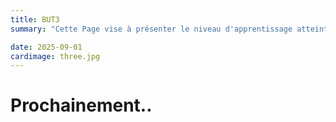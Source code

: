 ```yaml
---
title: BUT3
summary: "Cette Page vise à présenter le niveau d'apprentissage atteint en fin de BUT3"

date: 2025-09-01
cardimage: three.jpg
---
```


# Prochainement..

<div style="margin-left: -100px; margin-right: -100px;">
</div>

